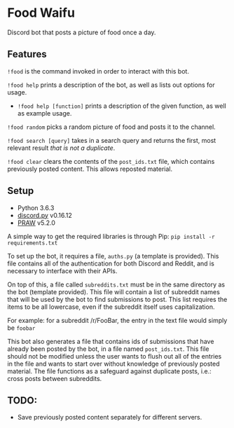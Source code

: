 Food Waifu
===========

Discord bot that posts a picture of food once a day.

## Features

`!food` is the command invoked in order to interact with this bot.

`!food help` prints a description of the bot, as well as lists out options for usage.

- `!food help [function]` prints a description of the given function, as well as example usage.

`!food random` picks a random picture of food and posts it to the channel.

`!food search [query]` takes in a search query and returns the first, most relevant result *that is not a duplicate*.
 
 `!food clear` clears the contents of the `post_ids.txt` file, which contains previously posted content. This allows reposted material.

## Setup

- Python 3.6.3
- [discord.py](https://github.com/Rapptz/discord.py) v0.16.12
- [PRAW](https://praw.readthedocs.io/en/latest/index.html) v5.2.0

A simple way to get the required libraries is through Pip: `pip install -r requirements.txt`

To set up the bot, it requires a file, `auths.py` (a template is provided). This file contains all of the 
authentication for both Discord and Reddit, and is necessary to interface with their APIs.

On top of this, a file called `subreddits.txt` must be in the same directory as the bot (template provided). This 
file will contain a list of subreddit names that will be used by the bot to find submissions to post. This list 
requires the items to be all lowercase, even if the subreddit itself uses capitalization.

For example: for a subreddit /r/FooBar, the entry in the text file would simply be `foobar`

This bot also generates a file that contains ids of submissions that have already been posted by the bot, in a file
named `post_ids.txt`. This file should not be modified unless the user wants to flush out all of the entries in the 
file and wants to start over without knowledge of previously posted material. The file functions as a safeguard against
duplicate posts, i.e.: cross posts between subreddits.

## TODO:

- Save previously posted content separately for different servers.
